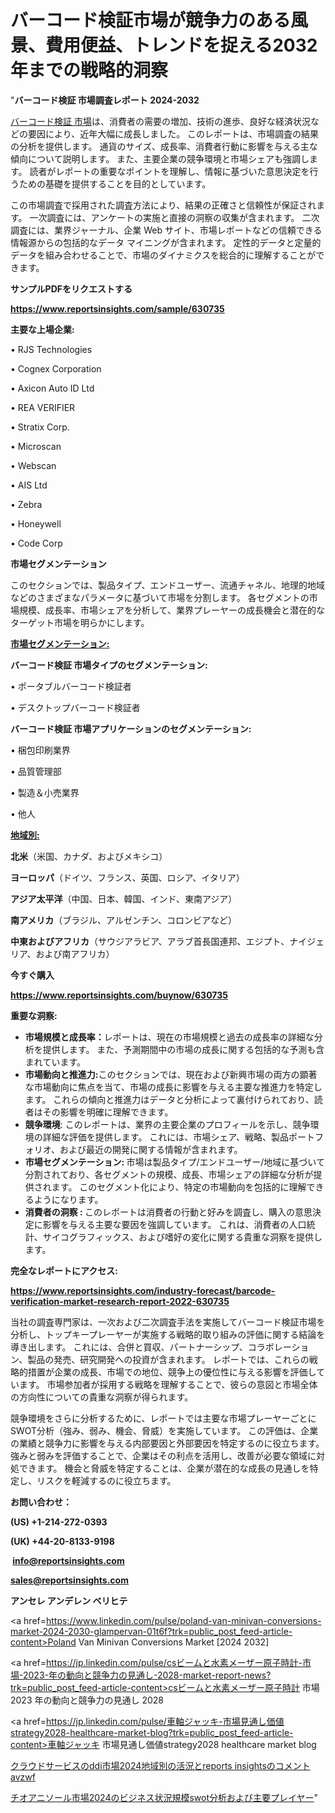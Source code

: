 # バーコード検証市場が競争力のある風景、費用便益、トレンドを捉える2032年までの戦略的洞察

"<strong>バーコード検証 市場調査レポート 2024-2032</strong>

<a href=https://www.reportsinsights.com/sample/630735>バーコード検証 市場</a>は、消費者の需要の増加、技術の進歩、良好な経済状況などの要因により、近年大幅に成長しました。 このレポートは、市場調査の結果の分析を提供します。 通貨のサイズ、成長率、消費者行動に影響を与える主な傾向について説明します。 また、主要企業の競争環境と市場シェアも強調します。 読者がレポートの重要なポイントを理解し、情報に基づいた意思決定を行うための基礎を提供することを目的としています。

この市場調査で採用された調査方法により、結果の正確さと信頼性が保証されます。 一次調査には、アンケートの実施と直接の洞察の収集が含まれます。 二次調査には、業界ジャーナル、企業 Web サイト、市場レポートなどの信頼できる情報源からの包括的なデータ マイニングが含まれます。 定性的データと定量的データを組み合わせることで、市場のダイナミクスを総合的に理解することができます。

<strong><b>サンプルPDFをリクエストする</b></strong>

<a href=https://www.reportsinsights.com/sample/630735><strong><u>https://www.reportsinsights.com/sample/630735</u></strong></a>

<strong>主要な上場企業:</strong>

• RJS Technologies

• Cognex Corporation

• Axicon Auto ID Ltd

• REA VERIFIER

• Stratix Corp.

• Microscan

• Webscan

• AIS Ltd

• Zebra

• Honeywell

• Code Corp

<strong>市場セグメンテーション</strong>

このセクションでは、製品タイプ、エンドユーザー、流通チャネル、地理的地域などのさまざまなパラメータに基づいて市場を分割します。 各セグメントの市場規模、成長率、市場シェアを分析して、業界プレーヤーの成長機会と潜在的なターゲット市場を明らかにします。

<strong><u>市場セグメンテーション</u></strong><strong><u>:</u></strong>

<strong>バーコード検証 市場タイプのセグメンテーション:</strong>

• ポータブルバーコード検証者

• デスクトップバーコード検証者

<strong>バーコード検証 市場アプリケーションのセグメンテーション:</strong>

• 梱包印刷業界

• 品質管理部

• 製造＆小売業界

• 他人

<strong><u>地域別</u></strong><strong><u>:</u></strong>

<strong>北米</strong>（米国、カナダ、およびメキシコ）

<strong>ヨーロッパ</strong>（ドイツ、フランス、英国、ロシア、イタリア）

<strong>アジア太平洋</strong>（中国、日本、韓国、インド、東南アジア）

<strong>南アメリカ</strong>（ブラジル、アルゼンチン、コロンビアなど）

<strong>中東およびアフリカ</strong>（サウジアラビア、アラブ首長国連邦、エジプト、ナイジェリア、および南アフリカ）

<strong>今すぐ購入</strong>

<a href=https://www.reportsinsights.com/buynow/630735><strong><u>https://www.reportsinsights.com/buynow/630735</u></strong></a>

<strong>重要な洞察:</strong>
<ul>
  <li><strong>市場規模と成長率：</strong>レポートは、現在の市場規模と過去の成長率の詳細な分析を提供します。 また、予測期間中の市場の成長に関する包括的な予測も含まれています。</li>
  <li><strong>市場動向と推進力:</strong>このセクションでは、現在および新興市場の両方の顕著な市場動向に焦点を当て、市場の成長に影響を与える主要な推進力を特定します。 これらの傾向と推進力はデータと分析によって裏付けられており、読者はその影響を明確に理解できます。</li>
  <li><strong>競争環境</strong>: このレポートは、業界の主要企業のプロフィールを示し、競争環境の詳細な評価を提供します。 これには、市場シェア、戦略、製品ポートフォリオ、および最近の開発に関する情報が含まれます。</li>
  <li><strong>市場セグメンテーション: </strong>市場は製品タイプ/エンドユーザー/地域に基づいて分割されており、各セグメントの規模、成長、市場シェアの詳細な分析が提供されます。 このセグメント化により、特定の市場動向を包括的に理解できるようになります。</li>
  <li><strong>消費者の洞察 : </strong>このレポートは消費者の行動と好みを調査し、購入の意思決定に影響を与える主要な要因を強調しています。 これは、消費者の人口統計、サイコグラフィックス、および嗜好の変化に関する貴重な洞察を提供します。</li>
</ul>
<strong>完全なレポートにアクセス:</strong>

<a href=https://www.reportsinsights.com/industry-forecast/barcode-verification-market-research-report-2022-630735><strong><u><b>https://www.reportsinsights.com/industry-forecast/barcode-verification-market-research-report-2022-630735</b></u></strong></a>

当社の調査専門家は、一次および二次調査手法を実施してバーコード検証市場を分析し、トップキープレーヤーが実施する戦略的取り組みの評価に関する結論を導き出します。 これには、合併と買収、パートナーシップ、コラボレーション、製品の発売、研究開発への投資が含まれます。 レポートでは、これらの戦略的措置が企業の成長、市場での地位、競争上の優位性に与える影響を評価しています。 市場参加者が採用する戦略を理解することで、彼らの意図と市場全体の方向性についての貴重な洞察が得られます。

競争環境をさらに分析するために、レポートでは主要な市場プレーヤーごとにSWOT分析（強み、弱み、機会、脅威）を実施しています。 この評価は、企業の業績と競争力に影響を与える内部要因と外部要因を特定するのに役立ちます。 強みと弱みを評価することで、企業はその利点を活用し、改善が必要な領域に対処できます。 機会と脅威を特定することは、企業が潜在的な成長の見通しを特定し、リスクを軽減するのに役立ちます。

<strong>お問い合わせ：</strong>

<strong>(US) +1-214-272-0393</strong>

<strong>(UK) +44-20-8133-9198</strong>

<strong> </strong><a href=info@reportsinsights.com><strong><u>info@reportsinsights.com</u></strong></a>

<a href=sales@reportsinsights.com><strong><u>sales@reportsinsights.com</u></strong></a>

<strong>アンセレ アンデレン ベリヒテ</strong>

<a href=https://www.linkedin.com/pulse/poland-van-minivan-conversions-market-2024-2030-glampervan-01t6f?trk=public_post_feed-article-content>Poland Van Minivan Conversions Market [2024 2032]</a>

<a href=https://jp.linkedin.com/pulse/csビームと水素メーザー原子時計-市場-2023-年の動向と競争力の見通し-2028-market-report-news?trk=public_post_feed-article-content>csビームと水素メーザー原子時計 市場 2023 年の動向と競争力の見通し 2028</a>

<a href=https://jp.linkedin.com/pulse/車軸ジャッキ-市場見通し価値strategy2028-healthcare-market-blog?trk=public_post_feed-article-content>車軸ジャッキ 市場見通し価値strategy2028 healthcare market blog</a>

<a href=https://www.linkedin.com/pulse/クラウドサービスのddi市場2024地域別の活況とreports-insightsのコメント-avzwf/>クラウドサービスのddi市場2024地域別の活況とreports insightsのコメント avzwf</a>

<a href=https://www.linkedin.com/pulse/チオアニソール市場2024のビジネス状況規模swot分析および主要プレイヤー-community-market-research-a57kf/>チオアニソール市場2024のビジネス状況規模swot分析および主要プレイヤー</a>"
